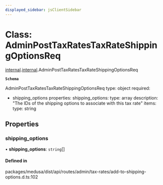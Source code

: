 ```yaml
---
displayed_sidebar: jsClientSidebar
---
```


# Class: AdminPostTaxRatesTaxRateShippingOptionsReq

[internal](../modules/internal-8.md).[internal](../modules/internal-8.internal.md).AdminPostTaxRatesTaxRateShippingOptionsReq

**`Schema`**

AdminPostTaxRatesTaxRateShippingOptionsReq
type: object
required:
  - shipping_options
properties:
  shipping_options:
    type: array
    description: "The IDs of the shipping options to associate with this tax rate"
    items:
      type: string

## Properties

### shipping\_options

• **shipping\_options**: `string`[]

#### Defined in

packages/medusa/dist/api/routes/admin/tax-rates/add-to-shipping-options.d.ts:102
